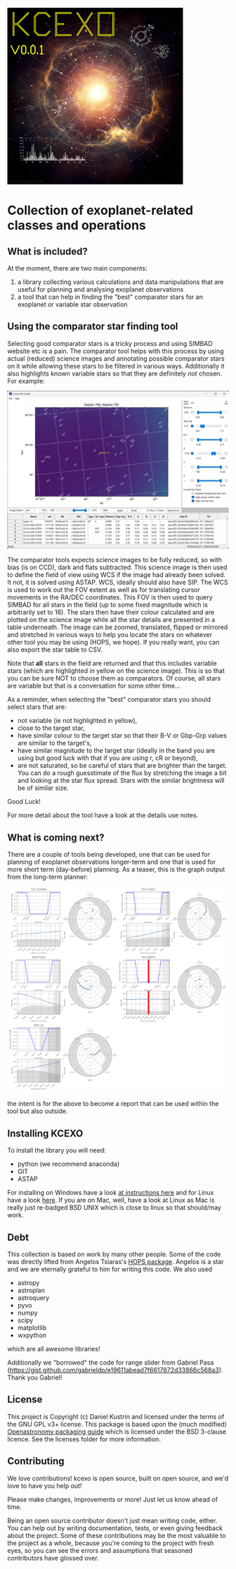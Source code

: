 ![KCEXO](doc/images/kcexo.png)

# Collection of exoplanet-related classes and operations

## What is included?

At the moment, there are two main components:

 1.  a library collecting various calculations and data manipulations that are useful for planning and analysing exoplanet observations
 2.  a tool that can help in finding the \"best\" comparator stars for an exoplanet or variable star observation

## Using the comparator star finding tool

Selecting good comparator stars is a tricky process and using SIMBAD
website etc is a pain. The comparator tool helps with this process by
using actual (reduced) science images and annotating possible comparator
stars on it while allowing these stars to be filtered in various ways.
Additionally it also highlights known variable stars so that they are
definitely *not* chosen. For example:

![Example of the comparator star finder tool in action](doc/images/comp_stars/main.png)

The comparator tools expects science images to be fully reduced, so with
bias (is on CCD), dark and flats subtracted. This science image is then
used to define the field of view using WCS if the image had already been
solved. It not, it is solved using ASTAP. WCS, ideally should also have
SIP. The WCS is used to work out the FOV extent as well as for
translating cursor movements in the RA/DEC coordinates. This FOV is then
used to query SIMBAD for all stars in the field (up to some fixed
magnitude which is arbitrarily set to 16). The stars then have their
colour calculated and are plotted on the science image while all the
star details are presented in a table underneath. The image can be
zoomed, translated, flipped or mirrored and stretched in various ways to
help you locate the stars on whatever other tool you may be using (HOPS,
we hope). If you really want, you can also export the star table to CSV.

Note that **all** stars in the field are returned and that this includes
variable stars (which are highlighted in yellow on the science image).
This is so that you can be sure NOT to choose them as comparators. Of
course, all stars are variable but that is a conversation for some other
time\...

As a reminder, when selecting the \"best\" comparator stars you should
select stars that are:

*   not variable (ie not highlighted in yellow),
*   close to the target star,
*   have similar colour to the target star so that their B-V or
    Gbp-Grp values are similar to the target\'s,
*   have similar magnitude to the target star (ideally in the band you
    are using but good luck with that if you are using r, cR or
    beyond),
*   are not saturated, so be careful of stars that are brighter than
    the target. You can do a rough guesstimate of the flux by
    stretching the image a bit and looking at the star flux spread.
    Stars with the similar brightness will be of similar size.

Good Luck!

For more detail about the tool have a look at the details use notes.

## What is coming next?

There are a couple of tools being developed, one that can be used for
planning of exoplanet observations longer-term and one that is used for
more short term (day-before) planning. As a teaser, this is the graph
output from the long-term planner:

![Example of the comparator star finder tool in action](doc/images/planner/example_plan_graph.png)

the intent is for the above to become a report that can be used within
the tool but also outside.

## Installing KCEXO

To install the library you will need:

* python (we recommend anaconda)
* GIT
* ASTAP

For installing on Windows have a look [at instructions here](docs/install_windows.md)
and for Linux have a look [here](docs/install_linux.md). If you are on
Mac, well, have a look at Linux as Mac is really just re-badged BSD UNIX which is close to linux
so that should/may work.

## Debt

This collection is based on work by many other people. Some of the code
was directly lifted from Angelos Tsiaras\'s [HOPS
package](https://github.com/ExoWorldsSpies/hops). Angelos is a star and
we are eternally grateful to him for writing this code. We also used

* astropy
* astroplan
* astroquery
* pyvo
* numpy
* scipy
* matplotlib
* wxpython

which are all awesome libraries!

Additionally we \"borrowed\" the code for range slider from Gabriel Pasa
(<https://gist.github.com/gabrieldp/e19611abead7f6617872d33866c568a3>).
Thank you Gabriel!

## License

This project is Copyright (c) Daniel Kustrin and licensed under the
terms of the GNU GPL v3+ license. This package is based upon the
(much modified) [Openastronomy packaging
guide](https://github.com/OpenAstronomy/packaging-guide) which is
licensed under the BSD 3-clause licence. See the licenses folder for
more information.

## Contributing

We love contributions! kcexo is open source, built on open source, and
we\'d love to have you help out!

Please make changes, improvements or more! Just let us know ahead of
time.

Being an open source contributor doesn\'t just mean writing code,
either. You can help out by writing documentation, tests, or even giving
feedback about the project. Some of these contributions may be the most
valuable to the project as a whole, because you\'re coming to the
project with fresh eyes, so you can see the errors and assumptions that
seasoned contributors have glossed over.
